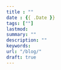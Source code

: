 ```yaml
---
title : ""
date : {{ .Date }}
tags: [""]
lastmod: 
summary: ""
description: ""
keywords:
url: "/blog/"
draft: true
---
```

